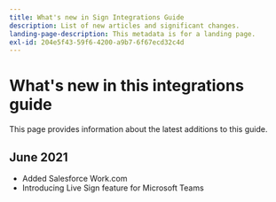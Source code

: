 ```yaml
---
title: What's new in Sign Integrations Guide
description: List of new articles and significant changes.
landing-page-description: This metadata is for a landing page.
exl-id: 204e5f43-59f6-4200-a9b7-6f67ecd32c4d
---
```

# What's new in this integrations guide

This page provides information about the latest additions to this guide. 

## June 2021

* Added Salesforce Work.com
* Introducing Live Sign feature for Microsoft Teams


